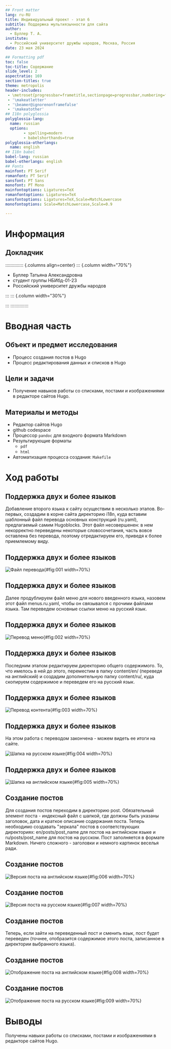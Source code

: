 ```yaml
---
## Front matter
lang: ru-RU
title: Индивидуальный проект - этап 6
subtitle: Поддержка мультиязычности для сайта
author:
  - Буллер Т. А.
institute:
  - Российский университет дружбы народов, Москва, Россия
date: 23 мая 2024

## Formatting pdf
toc: false
toc-title: Содержание
slide_level: 2
aspectratio: 169
section-titles: true
theme: metropolis
header-includes:
 - \metroset{progressbar=frametitle,sectionpage=progressbar,numbering=fraction}
 - '\makeatletter'
 - '\beamer@ignorenonframefalse'
 - '\makeatother'
## I18n polyglossia
polyglossia-lang:
  name: russian
  options:
        - spelling=modern
        - babelshorthands=true
polyglossia-otherlangs:
  name: english
## I18n babel
babel-lang: russian
babel-otherlangs: english
## Fonts
mainfont: PT Serif
romanfont: PT Serif
sansfont: PT Sans
monofont: PT Mono
mainfontoptions: Ligatures=TeX
romanfontoptions: Ligatures=TeX
sansfontoptions: Ligatures=TeX,Scale=MatchLowercase
monofontoptions: Scale=MatchLowercase,Scale=0.9

---
```


# Информация

## Докладчик

:::::::::::::: {.columns align=center}
::: {.column width="70%"}

  * Буллер Татьяна Александровна
  * студент группы  НБИбд-01-23
  * Российский университет дружбы народов

:::
::: {.column width="30%"}


:::
::::::::::::::
# Вводная часть

## Объект и предмет исследования

- Процесс создания постов в Hugo
- Процесс редактирования данных и списков в Hugo

## Цели и задачи

- Получение навыков работы со списками, постами и изображениями в редакторе сайтов Hugo.

## Материалы и методы

- Редактор сайтов Hugo
- github codespace
- Процессор `pandoc` для входного формата Markdown
- Результирующие форматы
	- `pdf`
	- `html`
- Автоматизация процесса создания: `Makefile`

# Ход работы

## Поддержка двух и более языков

Добавление второго языка к сайту осуществим в несколько этапов. Во-первых, создадим в корне сайта директорию i18n, куда вставим шаблонный файл перевода основных конструкций (ru.yaml), предлагаемый самим Hugoblocks. Этот файл несовершенен: в нем некорректно переведены некоторые словосочетания, часть вовсе оставлена без перевода, поэтому отредактируем его, приведя к более приемлемому виду.

## Поддержка двух и более языков

![Файл перевода](image/5.png){#fig:001 width=70%}

## Поддержка двух и более языков

Далее продублируем файл меню для нового введенного языка, назовем этот файл menus.ru.yaml, чтобы он связывался с прочими файлами языка. Там переведем основные ссылки меню на русский язык.

## Поддержка двух и более языков

![Перевод меню](image/6.png){#fig:002 width=70%}

## Поддержка двух и более языков

Последним этапом редактируем директорию общего содержимого. То, что имелось в ней до этого, переместим в папку content/en/ (переведя на английский) и создадим дополнительную папку content/ru/, куда скопируем содержимое и переведем его на русский язык.

## Поддержка двух и более языков

![Перевод контента](image/7.png){#fig:003 width=70%}

## Поддержка двух и более языков

На этом работа с переводом закончена - можем видеть ее итоги на сайте.

![Шапка на русском языке](image/1.png){#fig:004 width=70%}

## Поддержка двух и более языков

![Шапка на английском языке](image/2.png){#fig:005 width=70%}

## Создание постов

Для создания постов переходим в директорию post. Обязательный элемент поста - индексный файл с шапкой, где должны быть указаны заголовок, дата и краткое описание содержания поста.
Теперь необходимо создавать "зеркала" постов в соответствующих директориях: en/posts/post_name для постов на английском языке и ru/posts/post_name для постов на русском.
Пост заполняется в формате Markdown. Ничего сложного - заголовки и немного картинок веселья ради. 

## Создание постов

![Версия поста на английском языке](image/8.png){#fig:006 width=70%}

## Создание постов

![Версия поста на русском языке](image/9.png){#fig:007 width=70%}

## Создание постов

Теперь, если зайти на переведенный пост и сменить язык, пост будет переведен (точнее, отобразится содержимое этого поста, записанное в директории выбранного языка).

## Создание постов

![Отображение поста на английском языке](image/3.png){#fig:008 width=70%}

## Создание постов

![Отображение поста на русском языке](image/4.png){#fig:009 width=70%}

# Выводы

Получены навыки работы со списками, постами и изображениями в редакторе сайтов Hugo.

